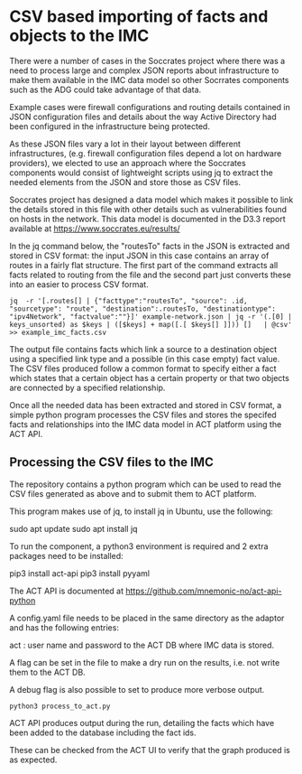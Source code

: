 # CSV based importing of facts and objects to the IMC

There were a number of cases in the Soccrates project where there was a need to process large and complex JSON reports about infrastructure to make them available in the IMC data model so other Socrrates components such as the ADG could take advantage of that data.

Example cases were firewall configurations and routing details contained in JSON configuration files and details about the way Active Directory had been configured in the infrastructure being protected.

As these JSON files vary a lot in their layout between different infrastructures, (e.g. firewall configuration files depend a lot on hardware providers), we elected to use an approach where the Soccrates components would consist of lightweight scripts using jq to extract the needed elements from the JSON and store those as CSV files.

Soccrates project has designed a data model which makes it possible to link the details stored in this file with other details such as vulnerabilities found on hosts in the network.
This data model is documented in the D3.3 report available at https://www.soccrates.eu/results/

In the jq command below, the "routesTo" facts in the JSON is extracted and stored in CSV format: the input JSON in this case contains an array of routes in a fairly flat structure. The first part of the command extracts all facts related to routing from the file and the second part just converts these into an easier to process CSV format.

```
jq  -r '[.routes[] | {"facttype":"routesTo", "source": .id,  "sourcetype": "route", "destination":.routesTo, "destinationtype": "ipv4Network", "factvalue":""}]' example-network.json | jq -r '(.[0] | keys_unsorted) as $keys | ([$keys] + map([.[ $keys[] ]])) []   | @csv'  >> example_imc_facts.csv

```
The output file contains facts which link a source to a destination object using a specified link type and a possible (in this case empty) fact value.
The CSV files produced follow a common format to specify either a fact which states that a certain object has a certain property or that two objects are connected by a specified relationship.

Once all the needed data has been extracted and stored in CSV format, a simple python program processes the CSV files and stores the specifed facts and relationships into the IMC data model in ACT platform using the ACT API.


## Processing the CSV files to the IMC

The repository contains a python program which can be used to read the CSV files generated as above and to submit them to ACT platform.

This program makes use of jq, to install jq in Ubuntu, use the following:

sudo apt update
sudo apt install jq

To run the component, a python3 environment is required and 2 extra packages need to be installed:

pip3 install act-api
pip3 install pyyaml

The ACT API is documented at https://github.com/mnemonic-no/act-api-python

A config.yaml file needs to be placed in the same directory as the adaptor and has the following entries:

act :  user name and password to the ACT DB where IMC data is stored.

A flag can be set in the file to make a dry run on the results, i.e. not write them to the ACT DB.

A debug flag is also possible to set to produce more verbose output.

```
python3 process_to_act.py
```

ACT API produces output during the run, detailing the facts which have been added to the database including the fact ids.

These can be checked from the ACT UI to verify that the graph produced is as expected.



